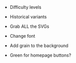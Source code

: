 - Difficulty levels
- Historical variants
- Grab ALL the SVGs

- Change font
- Add grain to the background
- Green for homepage buttons?

